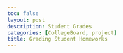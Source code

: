```yaml
---
toc: false
layout: post
description: Student Grades
categories: [CollegeBoard, project]
title: Grading Student Homeworks
---
```

